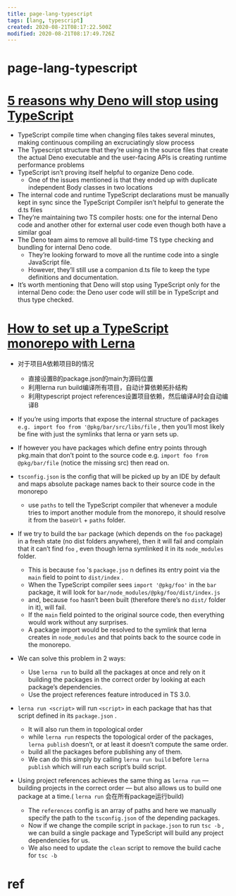 ```yaml
---
title: page-lang-typescript
tags: [lang, typescript]
created: 2020-08-21T08:17:22.500Z
modified: 2020-08-21T08:17:49.726Z
---
```


# page-lang-typescript

# [5 reasons why Deno will stop using TypeScript](https://startfunction.com/deno-will-stop-using-typescript/)

- TypeScript compile time when changing files takes several minutes, making continuous compiling an excruciatingly slow process
- The Typescript structure that they’re using in the source files that create the actual Deno executable and the user-facing APIs is creating runtime performance problems
- TypeScript isn’t proving itself helpful to organize Deno code. 
  - One of the issues mentioned is that they ended up with duplicate independent Body classes in two locations 
- The internal code and runtime TypeScript declarations must be manually kept in sync since the TypeScript Compiler isn’t helpful to generate the d.ts files
- They’re maintaining two TS compiler hosts: one for the internal Deno code and another other for external user code even though both have a similar goal
- The Deno team aims to remove all build-time TS type checking and bundling for internal Deno code. 
  - They’re looking forward to move all the runtime code into a single JavaScript file.
  - However, they’ll still use a companion d.ts file to keep the type definitions and documentation.
- It’s worth mentioning that Deno will stop using TypeScript only for the internal Deno code: the Deno user code will still be in TypeScript and thus type checked.

# [How to set up a TypeScript monorepo with Lerna](https://medium.com/@NiGhTTraX/how-to-set-up-a-typescript-monorepo-with-lerna-c6acda7d4559)

- 对于项目A依赖项目B的情况
  - 直接设置B的package.json的main为源码位置
  - 利用lerna run build编译所有项目，自动计算依赖拓扑结构
  - 利用typescript project references设置项目依赖，然后编译A时会自动编译B

- If you’re using imports that expose the internal structure of packages `e.g. import foo from '@pkg/bar/src/libs/file` , then you’ll most likely be fine with just the symlinks that lerna or yarn sets up.
- If however you have packages which define entry points through pkg.main that don’t point to the source code e.g. `import foo from @pkg/bar/file` (notice the missing src) then read on.
- `tsconfig.json` is the config that will be picked up by an IDE by default and maps absolute package names back to their source code in the monorepo
  - use `paths` to tell the TypeScript compiler that whenever a module tries to import another module from the monorepo, it should resolve it from the `baseUrl` + `paths` folder.
- If we try to build the `bar` package (which depends on the `foo` package) in a fresh state (no dist folders anywhere), then it will fail and complain that it can’t find `foo` , even though lerna symlinked it in its `node_modules` folder. 
  - This is because `foo` 's `package.jso` n defines its entry point via the `main` field to point to `dist/index` . 
  - When the TypeScript compiler sees `import '@pkg/foo'` in the `bar` package, it will look for `bar/node_modules/@pkg/foo/dist/index.js`
  - and, because `foo` hasn’t been built (therefore there’s no `dist/` folder in it), will fail.
  - If the `main` field pointed to the original source code, then everything would work without any surprises. 
  - A package import would be resolved to the symlink that lerna creates in `node_modules` and that points back to the source code in the monorepo.
- We can solve this problem in 2 ways:
  - Use `lerna run` to build all the packages at once and rely on it building the packages in the correct order by looking at each package’s dependencies.
  - Use the project references feature introduced in TS 3.0.
- `lerna run <script>` will run `<script>` in each package that has that script defined in its `package.json` . 
  - It will also run them in topological order
  - while `lerna run` respects the topological order of the packages, `lerna publish` doesn’t, or at least it doesn’t compute the same order.
  - build all the packages before publishing any of them. 
  - We can do this simply by calling `lerna run build` before `lerna publish` which will run each script’s build script.
- Using project references achieves the same thing as `lerna run` — building projects in the correct order — but also allows us to build one package at a time.( `lerna run` 会在所有package运行build)
  - The `references` config is an array of paths and here we manually specify the path to the `tsconfig.json` of the depending packages.
  - Now if we change the compile script in `package.json` to run `tsc -b` , we can build a single package and TypeScript will build any project dependencies for us. 
  - We also need to update the `clean` script to remove the build cache for `tsc -b`

# ref

